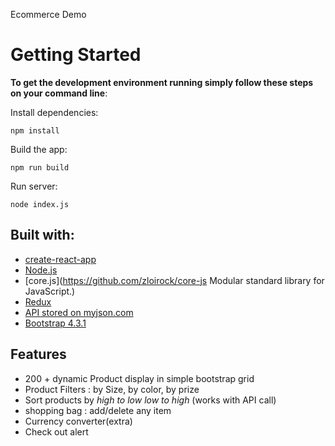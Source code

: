 <p>Ecommerce Demo</p>

# Getting Started

**To get the development environment running simply follow these steps on your command line**:

Install dependencies:
```
npm install
```

Build the app:
```
npm run build
```

Run server:
```
node index.js
```

## Built with:

- [create-react-app](https://github.com/facebook/create-react-app?files=1)
- [Node.js](https://nodejs.org/en/)
- [core.js](https://github.com/zloirock/core-js  Modular standard library for JavaScript.)
- [Redux](https://redux.js.org/introduction/getting-started)
- [API stored on myjson.com](https://api.myjson.com/bins/1ek26f)
- [Bootstrap 4.3.1](http://getbootstrap.com/)


## Features

- 200 + dynamic Product display in simple bootstrap grid 
- Product Filters : by Size, by color, by prize
- Sort products by *high to low* *low to high* (works with API call)
- shopping bag : add/delete any item
- Currency converter(extra)
- Check out alert
